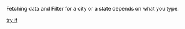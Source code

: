 Fetching data and Filter for a city or a state depends on what you type.
 
[try it](https://codepen.io/ahmed751995/full/QWLpPva)  